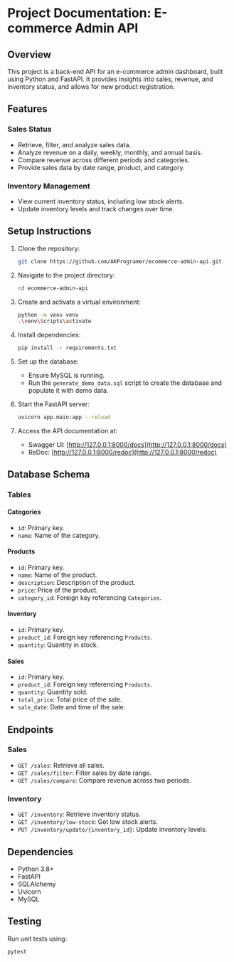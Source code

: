 # Project Documentation: E-commerce Admin API

## Overview
This project is a back-end API for an e-commerce admin dashboard, built using Python and FastAPI. It provides insights into sales, revenue, and inventory status, and allows for new product registration.

## Features

### Sales Status
- Retrieve, filter, and analyze sales data.
- Analyze revenue on a daily, weekly, monthly, and annual basis.
- Compare revenue across different periods and categories.
- Provide sales data by date range, product, and category.

### Inventory Management
- View current inventory status, including low stock alerts.
- Update inventory levels and track changes over time.

## Setup Instructions

1. Clone the repository:
   ```bash
   git clone https://github.com/AKProgramer/ecommerce-admin-api.git
   ```

2. Navigate to the project directory:
   ```bash
   cd ecommerce-admin-api
   ```

3. Create and activate a virtual environment:
   ```bash
   python -m venv venv
   .\venv\Scripts\activate
   ```

4. Install dependencies:
   ```bash
   pip install -r requirements.txt
   ```

5. Set up the database:
   - Ensure MySQL is running.
   - Run the `generate_demo_data.sql` script to create the database and populate it with demo data.

6. Start the FastAPI server:
   ```bash
   uvicorn app.main:app --reload
   ```

7. Access the API documentation at:
   - Swagger UI: [http://127.0.0.1:8000/docs](http://127.0.0.1:8000/docs)
   - ReDoc: [http://127.0.0.1:8000/redoc](http://127.0.0.1:8000/redoc)

## Database Schema

### Tables

#### Categories
- `id`: Primary key.
- `name`: Name of the category.

#### Products
- `id`: Primary key.
- `name`: Name of the product.
- `description`: Description of the product.
- `price`: Price of the product.
- `category_id`: Foreign key referencing `Categories`.

#### Inventory
- `id`: Primary key.
- `product_id`: Foreign key referencing `Products`.
- `quantity`: Quantity in stock.

#### Sales
- `id`: Primary key.
- `product_id`: Foreign key referencing `Products`.
- `quantity`: Quantity sold.
- `total_price`: Total price of the sale.
- `sale_date`: Date and time of the sale.

## Endpoints

### Sales
- `GET /sales`: Retrieve all sales.
- `GET /sales/filter`: Filter sales by date range.
- `GET /sales/compare`: Compare revenue across two periods.

### Inventory
- `GET /inventory`: Retrieve inventory status.
- `GET /inventory/low-stock`: Get low stock alerts.
- `PUT /inventory/update/{inventory_id}`: Update inventory levels.

## Dependencies
- Python 3.8+
- FastAPI
- SQLAlchemy
- Uvicorn
- MySQL

## Testing
Run unit tests using:
```bash
pytest
```
